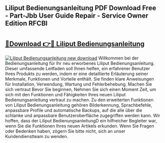 ## Liliput Bedienungsanleitung PDF Download Free - Part-Jbb User Guide Repair - Service Owner Edition RFCBl

# <h2><a href="http://df10evh.blite.top/?on=Liliput+Bedienungsanleitung">🔗Download 👉🔴 Liliput Bedienungsanleitung</a></h2>

[![Liliput Bedienungsanleitung new download](https://i.imgur.com/lujVjoI.png)](http://df10evh.blite.top/?on=Liliput+Bedienungsanleitung)
Willkommen bei der Bedienungsanleitung für Ihr neu erworbenes Liliput Bedienungsanleitung. Dieser umfassende Leitfaden soll Ihnen helfen, ein erfahrener Benutzer Ihres Produkts zu werden, indem er eine detaillierte Erläuterung seiner Merkmale, Funktionen und Vorteile enthält. Sie finden klare Anweisungen für Installation, Verwendung, Wartung und Fehlerbehebung. Machen Sie sich vertraut Bevor Sie beginnen, Nehmen Sie sich einen Moment Zeit, um sich mit den Funktionen und Fähigkeiten Ihres neuen Liliput Bedienungsanleitung vertraut zu machen. Zu den erweiterten Funktionen von Liliput Bedienungsanleitung gehören Bilderkennung, Sprachbefehle, anpassbare Profile und automatische Backups, auf die alle über die schlanke und anpassbare Benutzeroberfläche zugegriffen werden kann. Wir hoffen, dass der Liliput BedienungsanleitungD ein hilfreicher Begleiter war, wenn Sie die Funktionen Ihres neuen Artikels erkunden. Wenn Sie Fragen oder Bedenken haben, zögern Sie bitte nicht, sich an unser Kundendienstteam zu wenden.
